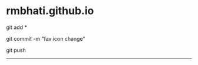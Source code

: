 # rmbhati.github.io

git add *

git commit -m "fav icon change"

git push

--------------------------------

